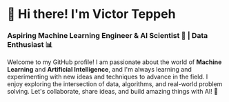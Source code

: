 # 👋 Hi there! I'm Victor Teppeh

### Aspiring Machine Learning Engineer & AI Scientist 🤖 | Data Enthusiast 📊

Welcome to my GitHub profile! I am passionate about the world of **Machine Learning** and **Artificial Intelligence**, and I'm always learning and experimenting with new ideas and techniques to advance in the field. I enjoy exploring the intersection of data, algorithms, and real-world problem solving.
Let's collaborate, share ideas, and build amazing things with AI! 🚀
